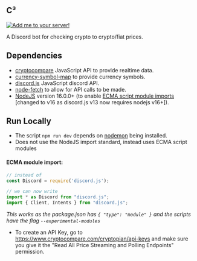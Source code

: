 ## C³  
[![Add me to your server!](https://badgen.net/badge/add%20me/to%20your%20server!/F2A900)](https://discord.com/api/oauth2/authorize?client_id=827663203298312203&permissions=0&scope=bot)

A Discord bot for checking crypto to crypto/fiat prices.



Dependencies
-------

- [cryptocompare](https://github.com/ExodusMovement/cryptocompare) JavaScript API to provide realtime data.
- [currency-symbol-map](https://www.npmjs.com/package/currency-symbol-map) to provide currency symbols.
- [discord.js](https://discord.js.org/#/) JavaScript discord API.
- [node-fetch](https://github.com/node-fetch/node-fetch) to allow for API calls to be made.
- [NodeJS](https://nodejs.org/en/) version 16.0.0+ (to enable [ECMA script module imports](#ecma-module-import) \[changed to v16 as discord.js v13 now requires nodejs v16+]).

Run Locally
-------

- The script `npm run dev` depends on [nodemon](https://www.npmjs.com/package/nodemon) being installed. 
- Does not use the NodeJS import standard, instead uses ECMA script modules
#### ECMA module import:
 ```js
 // instead of
 const Discord = require('discord.js');
 
 // we can now write
 import * as Discord from "discord.js"; 
 import { Client, Intents } from "discord.js";
 ```
 _This works as the package.json has `{ "type": "module" }` and the scripts have the flag `--experimental-modules`_
 
- To create an API Key, go to https://www.cryptocompare.com/cryptopian/api-keys and make sure you give it the "Read All Price Streaming and Polling Endpoints" permission.
